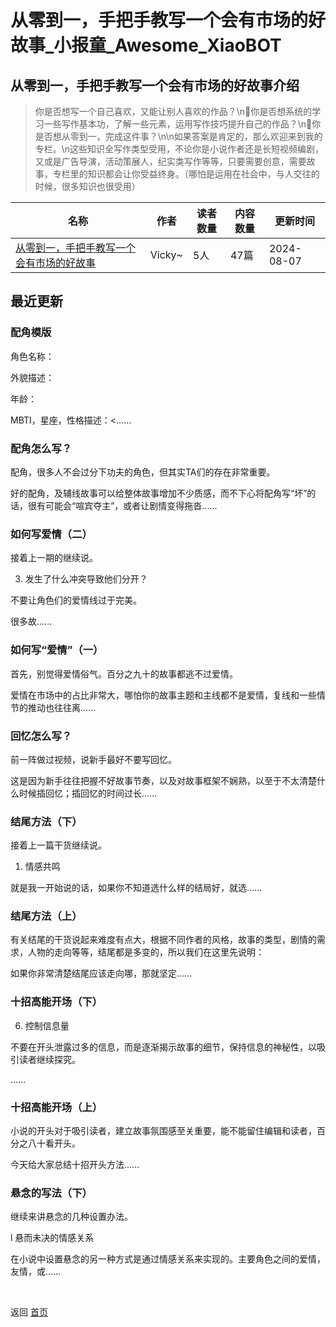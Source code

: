 # 从零到一，手把手教写一个会有市场的好故事_小报童_Awesome_XiaoBOT

## 从零到一，手把手教写一个会有市场的好故事介绍
> 你是否想写一个自己喜欢，又能让别人喜欢的作品？\n你是否想系统的学习一些写作基本功，了解一些元素，运用写作技巧提升自己的作品？\n你是否想从零到一，完成这件事？\n\n如果答案是肯定的，那么欢迎来到我的专栏。\n这些知识全写作类型受用，不论你是小说作者还是长短视频编剧，又或是广告导演，活动策展人，纪实类写作等等，只要需要创意，需要故事，专栏里的知识都会让你受益终身。（哪怕是运用在社会中，与人交往的时候，很多知识也很受用）  
  


|名称|作者|读者数量|内容数量|更新时间|
|---|---|---|---|---|
|[从零到一，手把手教写一个会有市场的好故事](https://xiaobot.net/p/Vicky?refer=9c3f1c95-a052-465a-9902-f6d75080262a)|Vicky~|5人|47篇|2024-08-07|

## 最近更新
### 配角模版

角色名称：

外貌描述：

年龄：

MBTI，星座，性格描述：<......

### 配角怎么写？

配角，很多人不会过分下功夫的角色，但其实TA们的存在非常重要。

好的配角，及辅线故事可以给整体故事增加不少质感，而不下心将配角写“坏”的话，很有可能会“喧宾夺主”，或者让剧情变得拖沓......

### 如何写爱情（二）



接着上一期的继续说。



3. 发生了什么冲突导致他们分开？

不要让角色们的爱情线过于完美。

很多故......

### 如何写“爱情”（一）



首先，别觉得爱情俗气。百分之九十的故事都逃不过爱情。

爱情在市场中的占比非常大，哪怕你的故事主题和主线都不是爱情，复线和一些情节的推动也往往离......

### 回忆怎么写？



前一阵做过视频，说新手最好不要写回忆。

这是因为新手往往把握不好故事节奏，以及对故事框架不娴熟，以至于不太清楚什么时候插回忆；插回忆的时间过长......

### 结尾方法（下）



接着上一篇干货继续说。



1. 情感共鸣

就是我一开始说的话，如果你不知道选什么样的结局好，就选......

### 结尾方法（上）

 有关结尾的干货说起来难度有点大，根据不同作者的风格，故事的类型，剧情的需求，人物的走向等等，结尾都是多变的，所以我们在这里先说明：

如果你非常清楚结尾应该走向哪，那就坚定......

### 十招高能开场（下）



6. 控制信息量

不要在开头泄露过多的信息，而是逐渐揭示故事的细节，保持信息的神秘性，以吸引读者继续探究。

 ......

### 十招高能开场（上）



小说的开头对于吸引读者，建立故事氛围感至关重要，能不能留住编辑和读者，百分之八十看开头。



今天给大家总结十招开头方法......

### 悬念的写法（下）

继续来讲悬念的几种设置办法。



l 悬而未决的情感关系

在小说中设置悬念的另一种方式是通过情感关系来实现的。主要角色之间的爱情，友情，或......


<a href="https://github.com/Reno9527/awesome-xiaobot" style="color: white; text-decoration: none;">awesome-xiaobot</a>

返回 [首页](../README.md)
